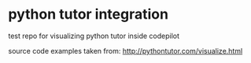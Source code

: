 python tutor integration
========================

test repo for visualizing python tutor inside codepilot

source code examples taken from: http://pythontutor.com/visualize.html
